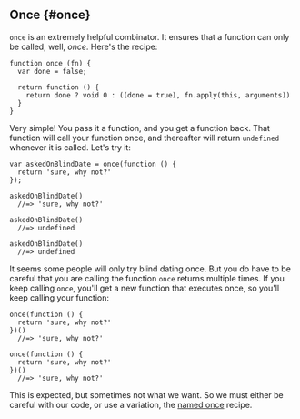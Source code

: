 ## Once {#once}

`once` is an extremely helpful combinator. It ensures that a function can only be called, well, *once*. Here's the recipe:

    function once (fn) {
      var done = false;
      
      return function () {
        return done ? void 0 : ((done = true), fn.apply(this, arguments))
      }
    }

Very simple! You pass it a function, and you get a function back. That function will call your function once, and thereafter will return `undefined` whenever it is called. Let's try it:

    var askedOnBlindDate = once(function () {
      return 'sure, why not?'
    });
    
    askedOnBlindDate()
      //=> 'sure, why not?'
      
    askedOnBlindDate()
      //=> undefined
      
    askedOnBlindDate()
      //=> undefined

It seems some people will only try blind dating once. But you do have to be careful that you are calling the function `once` returns multiple times. If you keep calling `once`, you'll get a new function that executes once, so you'll keep calling your function:

    once(function () {
      return 'sure, why not?'
    })()
      //=> 'sure, why not?'

    once(function () {
      return 'sure, why not?'
    })()
      //=> 'sure, why not?'

This is expected, but sometimes not what we want. So we must either be careful with our code, or use a variation, the [named once](#named-once) recipe.
